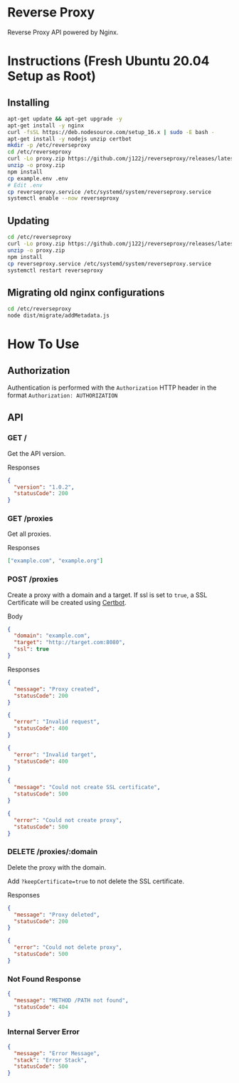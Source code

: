 # Reverse Proxy

Reverse Proxy API powered by Nginx.

# Instructions (Fresh Ubuntu 20.04 Setup as Root)

## Installing

```sh
apt-get update && apt-get upgrade -y
apt-get install -y nginx
curl -fsSL https://deb.nodesource.com/setup_16.x | sudo -E bash -
apt-get install -y nodejs unzip certbot
mkdir -p /etc/reverseproxy
cd /etc/reverseproxy
curl -Lo proxy.zip https://github.com/j122j/reverseproxy/releases/latest/download/proxy.zip
unzip -o proxy.zip
npm install
cp example.env .env
# Edit .env
cp reverseproxy.service /etc/systemd/system/reverseproxy.service
systemctl enable --now reverseproxy
```

## Updating

```sh
cd /etc/reverseproxy
curl -Lo proxy.zip https://github.com/j122j/reverseproxy/releases/latest/download/proxy.zip
unzip -o proxy.zip
npm install
cp reverseproxy.service /etc/systemd/system/reverseproxy.service
systemctl restart reverseproxy
```

## Migrating old nginx configurations

```sh
cd /etc/reverseproxy
node dist/migrate/addMetadata.js
```

# How To Use

## Authorization

Authentication is performed with the `Authorization` HTTP header in the format `Authorization: AUTHORIZATION`

## API

### GET /

Get the API version.

Responses

```json
{
  "version": "1.0.2",
  "statusCode": 200
}
```

### GET /proxies

Get all proxies.

Responses

```json
["example.com", "example.org"]
```

### POST /proxies

Create a proxy with a domain and a target.
If ssl is set to `true`, a SSL Certificate will be created using [Certbot](https://certbot.eff.org/).

Body

```json
{
  "domain": "example.com",
  "target": "http://target.com:8080",
  "ssl": true
}
```

Responses

```json
{
  "message": "Proxy created",
  "statusCode": 200
}
```

```json
{
  "error": "Invalid request",
  "statusCode": 400
}
```

```json
{
  "error": "Invalid target",
  "statusCode": 400
}
```

```json
{
  "message": "Could not create SSL certificate",
  "statusCode": 500
}
```

```json
{
  "error": "Could not create proxy",
  "statusCode": 500
}
```

### DELETE /proxies/:domain

Delete the proxy with the domain.

Add `?keepCertificate=true` to not delete the SSL certificate.

Responses

```json
{
  "message": "Proxy deleted",
  "statusCode": 200
}
```

```json
{
  "error": "Could not delete proxy",
  "statusCode": 500
}
```

### Not Found Response

```json
{
  "message": "METHOD /PATH not found",
  "statusCode": 404
}
```

### Internal Server Error

```json
{
  "message": "Error Message",
  "stack": "Error Stack",
  "statusCode": 500
}
```
